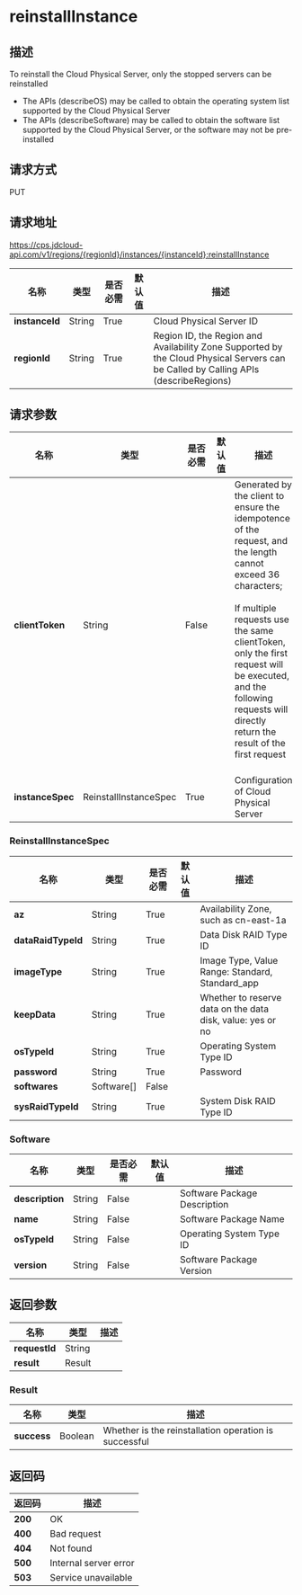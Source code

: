 # reinstallInstance


## 描述
To reinstall the Cloud Physical Server, only the stopped servers can be reinstalled<br/>
- The APIs (describeOS) may be called to obtain the operating system list supported by the Cloud Physical Server
- The APIs (describeSoftware) may be called to obtain the software list supported by the Cloud Physical Server, or the software may not be pre-installed


## 请求方式
PUT

## 请求地址
https://cps.jdcloud-api.com/v1/regions/{regionId}/instances/{instanceId}:reinstallInstance

|名称|类型|是否必需|默认值|描述|
|---|---|---|---|---|
|**instanceId**|String|True| |Cloud Physical Server ID|
|**regionId**|String|True| |Region ID, the Region and Availability Zone Supported by the Cloud Physical Servers can be Called by Calling APIs (describeRegions)|

## 请求参数
|名称|类型|是否必需|默认值|描述|
|---|---|---|---|---|
|**clientToken**|String|False| |Generated by the client to ensure the idempotence of the request, and the length cannot exceed 36 characters;<br/><br>If multiple requests use the same clientToken, only the first request will be executed, and the following requests will directly return the result of the first request<br/><br>|
|**instanceSpec**|ReinstallInstanceSpec|True| |Configuration of Cloud Physical Server|

### ReinstallInstanceSpec
|名称|类型|是否必需|默认值|描述|
|---|---|---|---|---|
|**az**|String|True| |Availability Zone, such as cn-east-1a|
|**dataRaidTypeId**|String|True| |Data Disk RAID Type ID|
|**imageType**|String|True| |Image Type, Value Range: Standard, Standard_app|
|**keepData**|String|True| |Whether to reserve data on the data disk, value: yes or no|
|**osTypeId**|String|True| |Operating System Type ID|
|**password**|String|True| |Password|
|**softwares**|Software[]|False| | |
|**sysRaidTypeId**|String|True| |System Disk RAID Type ID|
### Software
|名称|类型|是否必需|默认值|描述|
|---|---|---|---|---|
|**description**|String|False| |Software Package Description|
|**name**|String|False| |Software Package Name|
|**osTypeId**|String|False| |Operating System Type ID|
|**version**|String|False| |Software Package Version|

## 返回参数
|名称|类型|描述|
|---|---|---|
|**requestId**|String| |
|**result**|Result| |

### Result
|名称|类型|描述|
|---|---|---|
|**success**|Boolean|Whether is the reinstallation operation is successful|

## 返回码
|返回码|描述|
|---|---|
|**200**|OK|
|**400**|Bad request|
|**404**|Not found|
|**500**|Internal server error|
|**503**|Service unavailable|
